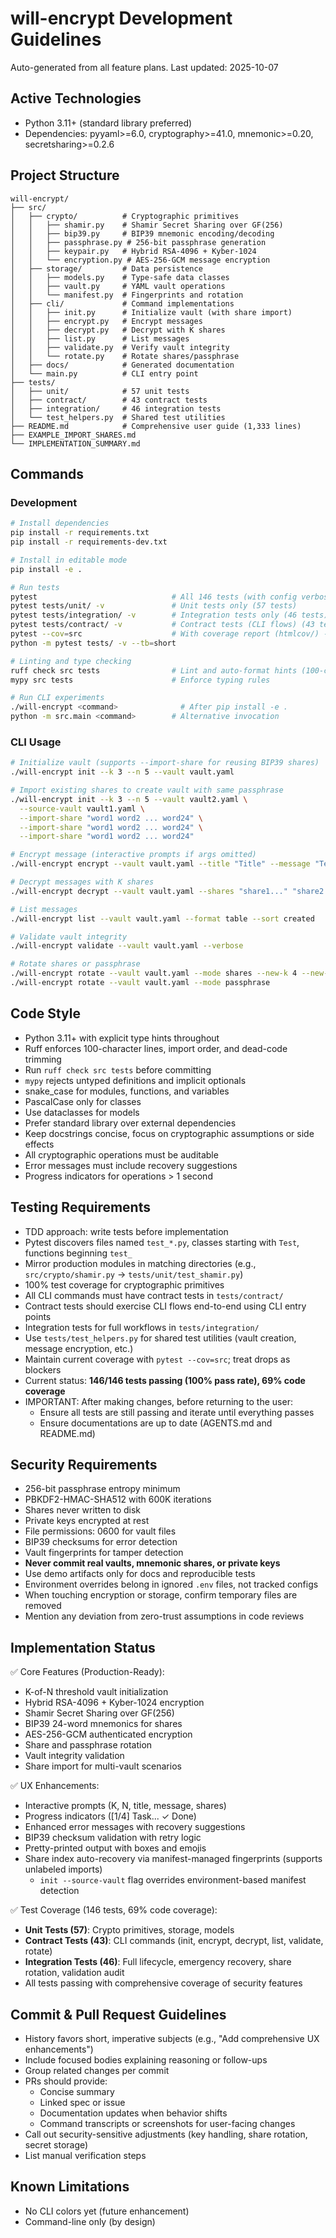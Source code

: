 # will-encrypt Development Guidelines

Auto-generated from all feature plans. Last updated: 2025-10-07

## Active Technologies
- Python 3.11+ (standard library preferred)
- Dependencies: pyyaml>=6.0, cryptography>=41.0, mnemonic>=0.20, secretsharing>=0.2.6

## Project Structure
```
will-encrypt/
├── src/
│   ├── crypto/          # Cryptographic primitives
│   │   ├── shamir.py    # Shamir Secret Sharing over GF(256)
│   │   ├── bip39.py     # BIP39 mnemonic encoding/decoding
│   │   ├── passphrase.py # 256-bit passphrase generation
│   │   ├── keypair.py   # Hybrid RSA-4096 + Kyber-1024
│   │   └── encryption.py # AES-256-GCM message encryption
│   ├── storage/         # Data persistence
│   │   ├── models.py    # Type-safe data classes
│   │   ├── vault.py     # YAML vault operations
│   │   └── manifest.py  # Fingerprints and rotation
│   ├── cli/             # Command implementations
│   │   ├── init.py      # Initialize vault (with share import)
│   │   ├── encrypt.py   # Encrypt messages
│   │   ├── decrypt.py   # Decrypt with K shares
│   │   ├── list.py      # List messages
│   │   ├── validate.py  # Verify vault integrity
│   │   └── rotate.py    # Rotate shares/passphrase
│   ├── docs/            # Generated documentation
│   └── main.py          # CLI entry point
├── tests/
│   ├── unit/            # 57 unit tests
│   ├── contract/        # 43 contract tests
│   ├── integration/     # 46 integration tests
│   └── test_helpers.py  # Shared test utilities
├── README.md            # Comprehensive user guide (1,333 lines)
├── EXAMPLE_IMPORT_SHARES.md
└── IMPLEMENTATION_SUMMARY.md
```

## Commands

### Development
```bash
# Install dependencies
pip install -r requirements.txt
pip install -r requirements-dev.txt

# Install in editable mode
pip install -e .

# Run tests
pytest                              # All 146 tests (with config verbosity)
pytest tests/unit/ -v               # Unit tests only (57 tests)
pytest tests/integration/ -v        # Integration tests only (46 tests)
pytest tests/contract/ -v           # Contract tests (CLI flows) (43 tests)
pytest --cov=src                    # With coverage report (htmlcov/) - 69% coverage
python -m pytest tests/ -v --tb=short

# Linting and type checking
ruff check src tests                # Lint and auto-format hints (100-char lines)
mypy src tests                      # Enforce typing rules

# Run CLI experiments
./will-encrypt <command>              # After pip install -e .
python -m src.main <command>        # Alternative invocation
```

### CLI Usage
```bash
# Initialize vault (supports --import-share for reusing BIP39 shares)
./will-encrypt init --k 3 --n 5 --vault vault.yaml

# Import existing shares to create vault with same passphrase
./will-encrypt init --k 3 --n 5 --vault vault2.yaml \
  --source-vault vault1.yaml \
  --import-share "word1 word2 ... word24" \
  --import-share "word1 word2 ... word24" \
  --import-share "word1 word2 ... word24"

# Encrypt message (interactive prompts if args omitted)
./will-encrypt encrypt --vault vault.yaml --title "Title" --message "Text"

# Decrypt messages with K shares
./will-encrypt decrypt --vault vault.yaml --shares "share1..." "share2..." "share3..."

# List messages
./will-encrypt list --vault vault.yaml --format table --sort created

# Validate vault integrity
./will-encrypt validate --vault vault.yaml --verbose

# Rotate shares or passphrase
./will-encrypt rotate --vault vault.yaml --mode shares --new-k 4 --new-n 7
./will-encrypt rotate --vault vault.yaml --mode passphrase
```

## Code Style
- Python 3.11+ with explicit type hints throughout
- Ruff enforces 100-character lines, import order, and dead-code trimming
- Run `ruff check src tests` before committing
- `mypy` rejects untyped definitions and implicit optionals
- snake_case for modules, functions, and variables
- PascalCase only for classes
- Use dataclasses for models
- Prefer standard library over external dependencies
- Keep docstrings concise, focus on cryptographic assumptions or side effects
- All cryptographic operations must be auditable
- Error messages must include recovery suggestions
- Progress indicators for operations > 1 second

## Testing Requirements
- TDD approach: write tests before implementation
- Pytest discovers files named `test_*.py`, classes starting with `Test`, functions beginning `test_`
- Mirror production modules in matching directories (e.g., `src/crypto/shamir.py` → `tests/unit/test_shamir.py`)
- 100% test coverage for cryptographic primitives
- All CLI commands must have contract tests in `tests/contract/`
- Contract tests should exercise CLI flows end-to-end using CLI entry points
- Integration tests for full workflows in `tests/integration/`
- Use `tests/test_helpers.py` for shared test utilities (vault creation, message encryption, etc.)
- Maintain current coverage with `pytest --cov=src`; treat drops as blockers
- Current status: **146/146 tests passing (100% pass rate), 69% code coverage**
- IMPORTANT: After making changes, before returning to the user:
  - Ensure all tests are still passing and iterate until everything passes
  - Ensure documentations are up to date (AGENTS.md and README.md)

## Security Requirements
- 256-bit passphrase entropy minimum
- PBKDF2-HMAC-SHA512 with 600K iterations
- Shares never written to disk
- Private keys encrypted at rest
- File permissions: 0600 for vault files
- BIP39 checksums for error detection
- Vault fingerprints for tamper detection
- **Never commit real vaults, mnemonic shares, or private keys**
- Use demo artifacts only for docs and reproducible tests
- Environment overrides belong in ignored `.env` files, not tracked configs
- When touching encryption or storage, confirm temporary files are removed
- Mention any deviation from zero-trust assumptions in code reviews

## Implementation Status
✅ Core Features (Production-Ready):
- K-of-N threshold vault initialization
- Hybrid RSA-4096 + Kyber-1024 encryption
- Shamir Secret Sharing over GF(256)
- BIP39 24-word mnemonics for shares
- AES-256-GCM authenticated encryption
- Share and passphrase rotation
- Vault integrity validation
- Share import for multi-vault scenarios

✅ UX Enhancements:
- Interactive prompts (K, N, title, message, shares)
- Progress indicators ([1/4] Task... ✓ Done)
- Enhanced error messages with recovery suggestions
- BIP39 checksum validation with retry logic
- Pretty-printed output with boxes and emojis
- Share index auto-recovery via manifest-managed fingerprints (supports unlabeled imports)
  - `init --source-vault` flag overrides environment-based manifest detection

✅ Test Coverage (146 tests, 69% code coverage):
- **Unit Tests (57)**: Crypto primitives, storage, models
- **Contract Tests (43)**: CLI commands (init, encrypt, decrypt, list, validate, rotate)
- **Integration Tests (46)**: Full lifecycle, emergency recovery, share rotation, validation audit
- All tests passing with comprehensive coverage of security features

## Commit & Pull Request Guidelines
- History favors short, imperative subjects (e.g., "Add comprehensive UX enhancements")
- Include focused bodies explaining reasoning or follow-ups
- Group related changes per commit
- PRs should provide:
  - Concise summary
  - Linked spec or issue
  - Documentation updates when behavior shifts
  - Command transcripts or screenshots for user-facing changes
- Call out security-sensitive adjustments (key handling, share rotation, secret storage)
- List manual verification steps

## Known Limitations
- No CLI colors yet (future enhancement)
- Command-line only (by design)
